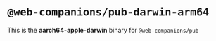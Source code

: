 # `@web-companions/pub-darwin-arm64`

This is the **aarch64-apple-darwin** binary for `@web-companions/pub`
